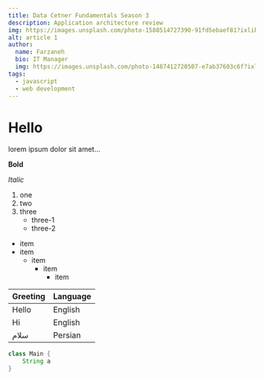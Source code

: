 ```yaml
---
title: Data Cetner Fundamentals Season 3
description: Application architecture review
img: https://images.unsplash.com/photo-1588514727390-91fd5ebaef81?ixlib=rb-1.2.1&ixid=eyJhcHBfaWQiOjEyMDd9&auto=format&fit=crop&w=639&q=80
alt: article 1
author: 
  name: Farzaneh
  bio: IT Manager 
  img: https://images.unsplash.com/photo-1487412720507-e7ab37603c6f?ixlib=rb-1.2.1&ixid=eyJhcHBfaWQiOjEyMDd9&auto=format&fit=crop&w=2551&q=80
tags: 
  - javascript
  - web development
---
```


# Hello

lorem ipsum dolor sit amet...

**Bold**

*Italic*

1. one
2. two
3. three
   - three-1
   - three-2

- item
- item
  - item
    - item
      - item

| Greeting | Language |
| -------- | -------- |
| Hello    | English  |
| Hi       | English  |
| سلام     | Persian  |



```java
class Main {
    String a
}
```